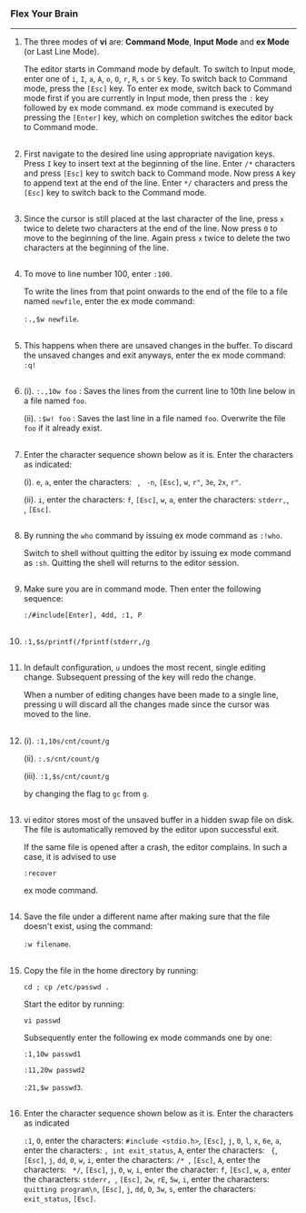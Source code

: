 ### Flex Your Brain

---

01. The three modes of **vi** are: **Command Mode**, **Input Mode** and **ex Mode** (or Last Line Mode).

    The editor starts in Command mode by default. To switch to Input mode, enter one of `i`, `I`, `a`, `A`, `o`, `O`, `r`, `R`, `s` or `S` key. To switch back to Command mode, press the `[Esc]` key. To enter ex mode, switch back to Command mode first if you are currently in Input mode, then press the `:` key followed by ex mode command. ex mode command is executed by pressing the `[Enter]` key, which on completion switches the editor back to Command mode.

##

02. First navigate to the desired line using appropriate navigation keys. Press `I` key to insert text at the beginning of the line. Enter `/*` characters and press `[Esc]` key to switch back to Command mode. Now press `A` key to append text at the end of the line. Enter `*/` characters and press the `[Esc]` key to switch back to the Command mode.

##

03. Since the cursor is still placed at the last character of the line, press `x` twice to delete two characters at the end of the line. Now press `0` to move to the beginning of the line. Again press `x` twice to delete the two characters at the beginning of the line.

##

04. To move to line number 100, enter `:100`.

    To write the lines from that point onwards to the end of the file to a file named `newfile`, enter the ex mode command:

    `:.,$w newfile`.

##

05. This happens when there are unsaved changes in the buffer. To discard the unsaved changes and exit anyways, enter the ex mode command: `:q!`

##

06. (i). `:.,10w foo` : Saves the lines from the current line to 10th line below in a file named `foo`.

    (ii). `:$w! foo` : Saves the last line in a file named `foo`. Overwrite the file `foo` if it already exist.

##

07. Enter the character sequence shown below as it is. Enter the characters as indicated:

    (i). `e`, `a`, enter the characters: ` `, ` -n`, `[Esc]`, `w`, `r"`, `3e`, `2x`, `r"`.

    (ii). `i`, enter the characters: `f`, `[Esc]`, `w`, `a`, enter the characters: `stderr,`, ` `, `[Esc]`.

##

08. By running the `who` command by issuing ex mode command as `:!who`.

    Switch to shell without quitting the editor by issuing ex mode command as `:sh`. Quitting the shell will returns to the editor session.

##

09. Make sure you are in command mode. Then enter the following sequence:

    `:/#include[Enter], 4dd, :1, P`

##

10. `:1,$s/printf(/fprintf(stderr,/g`

##

11. In default configuration, `u` undoes the most recent, single editing change. Subsequent pressing of the key will redo the change.

    When a number of editing changes have been made to a single line, pressing `U` will discard all the changes made since the cursor was moved to the line.

##

12. (i). `:1,10s/cnt/count/g`

    (ii). `:.s/cnt/count/g`

    (iii). `:1,$s/cnt/count/g`

    by changing the flag to `gc` from `g`.

##

13. vi editor stores most of the unsaved buffer in a hidden swap file on disk. The file is automatically removed by the editor upon successful exit.

    If the same file is opened after a crash, the editor complains. In such a case, it is advised to use

    `:recover`

    ex mode command.

##

14. Save the file under a different name after making sure that the file doesn't exist, using the command:

    `:w filename`.

##

15. Copy the file in the home directory by running:

    `cd ; cp /etc/passwd .`

    Start the editor by running:

    `vi passwd`

    Subsequently enter the following ex mode commands one by one:

    `:1,10w passwd1`

    `:11,20w passwd2`

    `:21,$w passwd3`.

##

16. Enter the character sequence shown below as it is. Enter the characters as indicated

    `:1`, `O`, enter the characters: `#include <stdio.h>`, `[Esc]`, `j`, `0`, `l`, `x`, `6e`, `a`, enter the characters: `, int exit_status`, `A`, enter the characters: ` {`, `[Esc]`, `j`, `dd`, `0`, `w`, `i`, enter the characters: `/* `, `[Esc]`, `A`, enter the characters: ` */`, `[Esc]`, `j`, `0`, `w`, `i`, enter the character: `f`, `[Esc]`, `w`, `a`, enter the characters: `stderr, `, `[Esc]`, `2w`, `rE`, `5w`, `i`, enter the characters: `quitting program\n`, `[Esc]`, `j`, `dd`, `0`, `3w`, `s`, enter the characters: `exit_status`, `[Esc]`.

##
